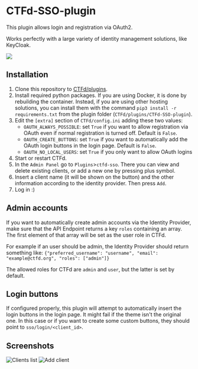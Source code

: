 # CTFd-SSO-plugin

This plugin allows login and registration via OAuth2.

Works perfectly with a large variety of identity management solutions, like KeyCloak.

![](screenshots/login.png)

## Installation

1. Clone this repository to [CTFd/plugins](https://github.com/CTFd/CTFd/tree/master/CTFd/plugins).
2. Install required python packages. If you are using Docker, it is done by rebuilding the container. Instead, if you are using other hosting solutions, you can install them with the command `pip3 install -r requirements.txt` from the plugin folder (`CTFd/plugins/CTFd-SSO-plugin`).
3. Edit the `[extra]` section of `CTFd/config.ini` adding these two values:
   - `OAUTH_ALWAYS_POSSIBLE`: set `True` if you want to allow registration via OAuth even if normal registration is turned off. Default is `False`.
   - `OAUTH_CREATE_BUTTONS`: set `True` if you want to automatically add the OAuth login buttons in the login page. Default is `False`.
   - `OAUTH_NO_LOCAL_USERS`: set `True` if you only want to allow OAuth logins
4. Start or restart CTFd.
5. In the `Admin Panel` go to `Plugins`>`ctfd-sso`. There you can view and delete existing clients, or add a new one by pressing plus symbol.
6. Insert a client name (it will be shown on the button) and the other information according to the identity provider. Then press `Add`.
7. Log in :)

## Admin accounts

If you want to automatically create admin accounts via the Identity Provider, make sure that the API Endpoint returns a key `roles` containing an array. The first element of that array will be set as the user role in CTFd.

For example if an user should be admin, the Identity Provider should return something like: `{"preferred_username": "username", "email": "example@ctfd.org", "roles": ["admin"]}`

The allowed roles for CTFd are `admin` and `user`, but the latter is set by default.

## Login buttons

If configured properly, this plugin will attempt to automatically insert the login buttons in the login page. It might fail if the theme isn't the original one. In this case or if you want to create some custom buttons, they should point to `sso/login/<client_id>`.

## Screenshots

![](screenshots/list.png 'Clients list')
![](screenshots/add.png 'Add client')

